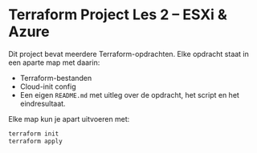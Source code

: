 # Terraform Project Les 2 – ESXi & Azure

Dit project bevat meerdere Terraform-opdrachten. Elke opdracht staat in een aparte map met daarin:

- Terraform-bestanden
- Cloud-init config
- Een eigen `README.md` met uitleg over de opdracht, het script en het eindresultaat.


Elke map kun je apart uitvoeren met:
```bash
terraform init
terraform apply


